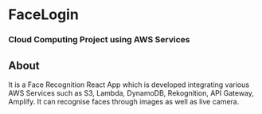 <h1>FaceLogin</h1>
<h3>Cloud Computing Project using AWS Services</h3>

<h2>About</h2>
<p>It is a Face Recognition React App which is developed integrating various AWS Services such as S3, Lambda, DynamoDB, Rekognition, API Gateway, Amplify. It can recognise faces through images as well as live camera.</p>


